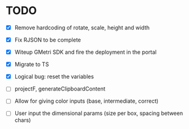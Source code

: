 # TODO

- [x] Remove hardcoding of rotate, scale, height and width
- [x] Fix RJSON to be complete
- [x] Witeup GMetri SDK and fire the deployment in the portal
- [x] Migrate to TS
- [x] Logical bug: reset the variables
- [ ] projectF, generateClipboardContent

- [ ] Allow for giving color inputs (base, intermediate, correct)
- [ ] User input the dimensional params (size per box, spacing between chars)
